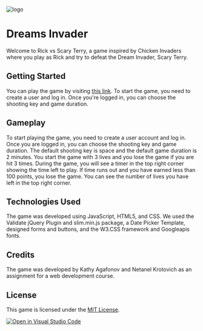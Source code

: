 ![logo](https://user-images.githubusercontent.com/85673795/235356923-acf4ceb9-6700-428f-bc20-5e10dcce5067.png)

# Dreams Invader

Welcome to Rick vs Scary Terry, a game inspired by Chicken Invaders where you play as Rick and try to defeat the Dream Invader, Scary Terry.

## Getting Started

You can play the game by visiting [this link](https://web-development-environments-2023.github.io/assignment2-206332348_311272413/#). To start the game, you need to create a user and log in. Once you're logged in, you can choose the shooting key and game duration.

## Gameplay

To start playing the game, you need to create a user account and log in. Once you are logged in, you can choose the shooting key and game duration. 
The default shooting key is space and the default game duration is 2 minutes. You start the game with 3 lives and you lose the game if you are hit 3 times.
During the game, you will see a timer in the top right corner showing the time left to play.
If time runs out and you have earned less than 100 points, you lose the game. You can see the number of lives you have left in the top right corner.

## Technologies Used

The game was developed using JavaScript, HTML5, and CSS. We used the Validate jQuery Plugin and slim.min.js package, a Date Picker Template, designed forms and buttons, and the W3.CSS framework and Googleapis fonts.

## Credits

The game was developed by Kathy Agafonov and Netanel Krotovich as an assignment for a web development course.

## License

This game is licensed under the [MIT License](https://opensource.org/licenses/MIT).

[![Open in Visual Studio Code](https://classroom.github.com/assets/open-in-vscode-718a45dd9cf7e7f842a935f5ebbe5719a5e09af4491e668f4dbf3b35d5cca122.svg)](https://classroom.github.com/online_ide?assignment_repo_id=10927429&assignment_repo_type=AssignmentRepo)

